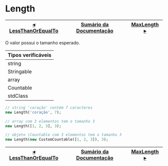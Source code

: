 # Length

[◂ LessThanOrEqualTo](06-lessthanorequalto.md) | [Sumário da Documentação](indice.md) | [MaxLength ▸](07-maxlength.md)
-- | -- | --

O valor possui o tamanho esperado.

| Tipos verificáveis |
|:--                 |
| string             |
| Stringable         |
| array              |
| Countable          |
| stdClass           |

```php
// string 'coração' contém 7 caracteres
new Length('coração', 7);

// array com 3 elementos tem o tamanho 3
new Length([1, 2, 3], 3);

// objeto \Countable com 3 elementos tem o tamanho 3
new Length(new CustomCountable([1, 2, 3]), 3);
```

[◂ LessThanOrEqualTo](06-lessthanorequalto.md) | [Sumário da Documentação](indice.md) | [MaxLength ▸](07-maxlength.md)
-- | -- | --
